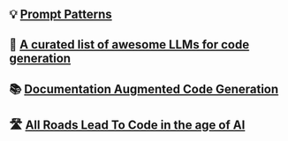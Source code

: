 ## 💡 [Prompt Patterns](https://ai-llm.github.io/prompt-patterns/)

## 🚦 [A curated list of awesome LLMs for code generation](https://github.com/AI-LLM/ai-llm.github.io/blob/main/Code-LLM-alternatives.md)

## 📚 [Documentation Augmented Code Generation](https://github.com/AI-LLM/ai-llm.github.io/blob/main/doc-code.md)

## 🛣️ [All Roads Lead To Code in the age of AI](https://github.com/AI-LLM/ai-llm.github.io/blob/main/Code-Generation.md)
